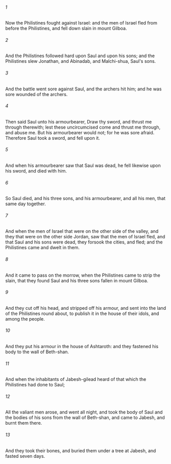 ###### 1
Now the Philistines fought against Israel: and the men of Israel fled from before the Philistines, and fell down slain in mount Gilboa.

###### 2
And the Philistines followed hard upon Saul and upon his sons; and the Philistines slew Jonathan, and Abinadab, and Malchi-shua, Saul's sons.

###### 3
And the battle went sore against Saul, and the archers hit him; and he was sore wounded of the archers.

###### 4
Then said Saul unto his armourbearer, Draw thy sword, and thrust me through therewith; lest these uncircumcised come and thrust me through, and abuse me. But his armourbearer would not; for he was sore afraid. Therefore Saul took a sword, and fell upon it.

###### 5
And when his armourbearer saw that Saul was dead, he fell likewise upon his sword, and died with him.

###### 6
So Saul died, and his three sons, and his armourbearer, and all his men, that same day together.

###### 7
And when the men of Israel that were on the other side of the valley, and they that were on the other side Jordan, saw that the men of Israel fled, and that Saul and his sons were dead, they forsook the cities, and fled; and the Philistines came and dwelt in them.

###### 8
And it came to pass on the morrow, when the Philistines came to strip the slain, that they found Saul and his three sons fallen in mount Gilboa.

###### 9
And they cut off his head, and stripped off his armour, and sent into the land of the Philistines round about, to publish it in the house of their idols, and among the people.

###### 10
And they put his armour in the house of Ashtaroth: and they fastened his body to the wall of Beth-shan.

###### 11
And when the inhabitants of Jabesh-gilead heard of that which the Philistines had done to Saul;

###### 12
All the valiant men arose, and went all night, and took the body of Saul and the bodies of his sons from the wall of Beth-shan, and came to Jabesh, and burnt them there.

###### 13
And they took their bones, and buried them under a tree at Jabesh, and fasted seven days.

